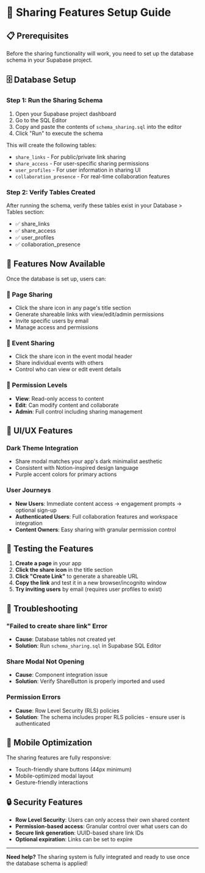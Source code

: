 # 🔗 Sharing Features Setup Guide

## 📋 Prerequisites

Before the sharing functionality will work, you need to set up the database schema in your Supabase project.

## 🗄️ Database Setup

### Step 1: Run the Sharing Schema

1. Open your Supabase project dashboard
2. Go to the SQL Editor
3. Copy and paste the contents of `schema_sharing.sql` into the editor
4. Click "Run" to execute the schema

This will create the following tables:
- `share_links` - For public/private link sharing
- `share_access` - For user-specific sharing permissions
- `user_profiles` - For user information in sharing UI
- `collaboration_presence` - For real-time collaboration features

### Step 2: Verify Tables Created

After running the schema, verify these tables exist in your Database > Tables section:
- ✅ share_links
- ✅ share_access  
- ✅ user_profiles
- ✅ collaboration_presence

## 🎯 Features Now Available

Once the database is set up, users can:

### 📄 Page Sharing
- Click the share icon in any page's title section
- Generate shareable links with view/edit/admin permissions
- Invite specific users by email
- Manage access and permissions

### 📅 Event Sharing
- Click the share icon in the event modal header
- Share individual events with others
- Control who can view or edit event details

### 🔐 Permission Levels
- **View**: Read-only access to content
- **Edit**: Can modify content and collaborate
- **Admin**: Full control including sharing management

## 🎨 UI/UX Features

### Dark Theme Integration
- Share modal matches your app's dark minimalist aesthetic
- Consistent with Notion-inspired design language
- Purple accent colors for primary actions

### User Journeys
- **New Users**: Immediate content access → engagement prompts → optional sign-up
- **Authenticated Users**: Full collaboration features and workspace integration
- **Content Owners**: Easy sharing with granular permission control

## 🚀 Testing the Features

1. **Create a page** in your app
2. **Click the share icon** in the title section
3. **Click "Create Link"** to generate a shareable URL
4. **Copy the link** and test it in a new browser/incognito window
5. **Try inviting users** by email (requires user profiles to exist)

## 🔧 Troubleshooting

### "Failed to create share link" Error
- **Cause**: Database tables not created yet
- **Solution**: Run `schema_sharing.sql` in Supabase SQL Editor

### Share Modal Not Opening
- **Cause**: Component integration issue
- **Solution**: Verify ShareButton is properly imported and used

### Permission Errors
- **Cause**: Row Level Security (RLS) policies
- **Solution**: The schema includes proper RLS policies - ensure user is authenticated

## 📱 Mobile Optimization

The sharing features are fully responsive:
- Touch-friendly share buttons (44px minimum)
- Mobile-optimized modal layout
- Gesture-friendly interactions

## 🔒 Security Features

- **Row Level Security**: Users can only access their own shared content
- **Permission-based access**: Granular control over what users can do
- **Secure link generation**: UUID-based share link IDs
- **Optional expiration**: Links can be set to expire

---

**Need help?** The sharing system is fully integrated and ready to use once the database schema is applied!
